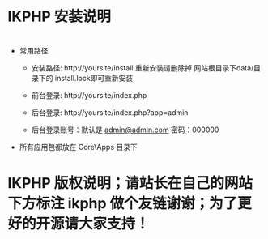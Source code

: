﻿#
# IKPHP 安装说明 
#

+ 常用路径
  - 安装路径: http://yoursite/install 重新安装请删除掉 网站根目录下data/目录下的 install.lock即可重新安装
  - 前台登录: http://yoursite/index.php
  - 后台登录: http://yoursite/index.php?app=admin

  - 后台登录账号：默认是 admin@admin.com 密码：000000
+ 所有应用包都放在 Core\Apps 目录下

#
# IKPHP 版权说明；请站长在自己的网站下方标注 ikphp 做个友链谢谢；为了更好的开源请大家支持！
#


